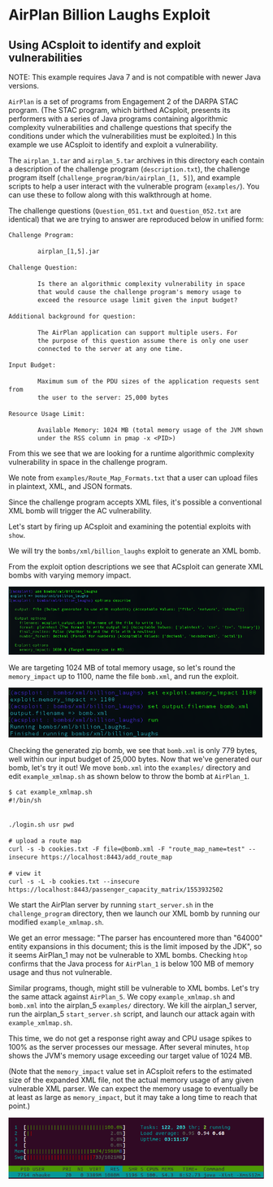 # AirPlan Billion Laughs Exploit

## Using ACsploit to identify and exploit vulnerabilities

NOTE: This example requires Java 7 and is not compatible with newer Java versions.

`AirPlan` is a set of programs from Engagement 2 of the DARPA STAC program. (The STAC program, which birthed ACsploit, presents its performers with a series of Java programs containing algorithmic complexity vulnerabilities and challenge questions that specify the conditions under which the vulnerabilities must be exploited.) In this example we use ACsploit to identify and exploit a vulnerability.

The `airplan_1.tar` and `airplan_5.tar` archives in this directory each contain a description of the challenge program (`description.txt`), the challenge program itself (`challenge_program/bin/airplan_[1, 5]`), and example scripts to help a user interact with the vulnerable program (`examples/`). You can use these to follow along with this walkthrough at home.

The challenge questions (`Question_051.txt` and `Question_052.txt` are identical) that we are trying to answer are reproduced below in unified form:

```
Challenge Program:

        airplan_[1,5].jar

Challenge Question:

        Is there an algorithmic complexity vulnerability in space
        that would cause the challenge program's memory usage to
        exceed the resource usage limit given the input budget?

Additional background for question:

        The AirPlan application can support multiple users. For
        the purpose of this question assume there is only one user
        connected to the server at any one time.

Input Budget:

        Maximum sum of the PDU sizes of the application requests sent from
        the user to the server: 25,000 bytes

Resource Usage Limit:

        Available Memory: 1024 MB (total memory usage of the JVM shown 
        under the RSS column in pmap -x <PID>)
```

From this we see that we are looking for a runtime algorithmic complexity vulnerability in space in the challenge program. 

We note from `examples/Route_Map_Formats.txt` that a user can upload files in plaintext, XML, and JSON formats.

Since the challenge program accepts XML files, it's possible a conventional XML bomb will trigger the AC vulnerability.

Let's start by firing up ACsploit and examining the potential exploits with `show`.

We will try the `bombs/xml/billion_laughs` exploit to generate an XML bomb.

From the exploit option descriptions we see that ACsploit can generate XML bombs with varying memory impact.

<img src="images/acsploitdescribeoptions.png" class="center"  width="700">

We are targeting 1024 MB of total memory usage, so let's round the `memory_impact` up to 1100, name the file `bomb.xml`, and run the exploit.

<img src="images/acsploitrun.png" class="center" width="500">

Checking the generated zip bomb, we see that `bomb.xml` is only 779 bytes, well within our input budget of 25,000 bytes. Now that we've generated our bomb, let's try it out! We move `bomb.xml` into the `examples/` directory and edit `example_xmlmap.sh` as shown below to throw the bomb at `AirPlan_1`.

```
$ cat example_xmlmap.sh
#!/bin/sh


./login.sh usr pwd

# upload a route map
curl -s -b cookies.txt -F file=@bomb.xml -F "route_map_name=test" --insecure https://localhost:8443/add_route_map

# view it
curl -s -L -b cookies.txt --insecure https://localhost:8443/passenger_capacity_matrix/1553932502
```

We start the AirPlan server by running `start_server.sh` in the `challenge_program` directory, then we launch our XML bomb by running our modified `example_xmlmap.sh`.

We get an error message: "The parser has encountered more than "64000" entity expansions in this document; this is the limit imposed by the JDK", so it seems AirPlan_1 may not be vulnerable to XML bombs. Checking `htop` confirms that the Java process for `AirPlan_1` is below 100 MB of memory usage and thus not vulnerable.

Similar programs, though, might still be vulnerable to XML bombs. Let's try the same attack against `AirPlan_5`. We copy `example_xmlmap.sh` and `bomb.xml` into the airplan_5 `examples/` directory. We kill the airplan_1 server, run the airplan_5 `start_server.sh` script, and launch our attack again with `example_xmlmap.sh`. 

This time, we do not get a response right away and CPU usage spikes to 100% as the server processes our message. After several minutes, `htop` shows the JVM's memory usage exceeding our target value of 1024 MB.

(Note that the `memory_impact` value set in ACsploit refers to the estimated size of the expanded XML file, not the actual memory usage of any given vulnerable XML parser. We can expect the memory usage to eventually be at least as large as `memory_impact`, but it may take a long time to reach that point.)
 
<img src="images/htop.png" class="center"  width="600">
